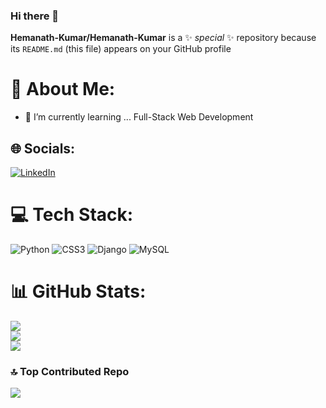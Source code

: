 ### Hi there 👋


**Hemanath-Kumar/Hemanath-Kumar** is a ✨ _special_ ✨ repository because its `README.md` (this file) appears on your GitHub profile
# 💫 About Me:
- 🌱 I’m currently learning ... Full-Stack Web Development


## 🌐 Socials:
[![LinkedIn](https://img.shields.io/badge/LinkedIn-%230077B5.svg?logo=linkedin&logoColor=white)](https://linkedin.com/in/Hemanath-Kumar-R) 

# 💻 Tech Stack:
![Python](https://img.shields.io/badge/python-3670A0?style=for-the-badge&logo=python&logoColor=ffdd54) ![CSS3](https://img.shields.io/badge/css3-%231572B6.svg?style=for-the-badge&logo=css3&logoColor=white) ![Django](https://img.shields.io/badge/django-%23092E20.svg?style=for-the-badge&logo=django&logoColor=white) ![MySQL](https://img.shields.io/badge/mysql-%2300f.svg?style=for-the-badge&logo=mysql&logoColor=white)
# 📊 GitHub Stats:
![](https://github-readme-stats.vercel.app/api?username=Hemanath-Kumar&theme=dark&hide_border=false&include_all_commits=true&count_private=false)<br/>
![](https://github-readme-streak-stats.herokuapp.com/?user=Hemanath-Kumar&theme=dark&hide_border=false)<br/>
![](https://github-readme-stats.vercel.app/api/top-langs/?username=Hemanath-Kumar&theme=dark&hide_border=false&include_all_commits=true&count_private=false&layout=compact)

### 🔝 Top Contributed Repo
![](https://github-contributor-stats.vercel.app/api?username=Hemanath-Kumar&limit=5&theme=dark&combine_all_yearly_contributions=true)

<!-- Proudly created with GPRM ( https://gprm.itsvg.in ) -->
